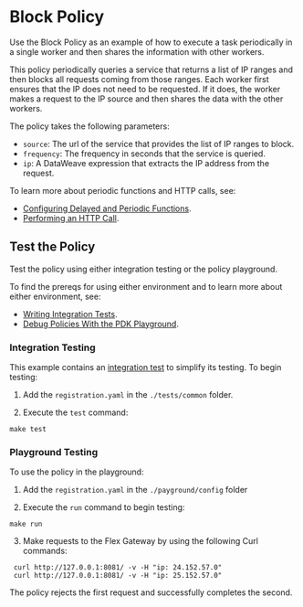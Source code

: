 # Block Policy

Use the Block Policy as an example of how to execute a task periodically in a single worker and then shares the information with other workers.

This policy periodically queries a service that returns a list of IP ranges and then blocks all requests coming from those ranges. Each worker first ensures that the IP does not need to be requested. If it does, the worker makes a request to the IP source and then shares the data with the other workers.

The policy takes the following parameters:
* `source`: The url of the service that provides the list of IP ranges to block.
* `frequency`: The frequency in seconds that the service is queried.
* `ip`: A DataWeave expression that extracts the IP address from the request.

To learn more about periodic functions and HTTP calls, see:
* [Configuring Delayed and Periodic Functions](https://docs.mulesoft.com/pdk/latest/policies-pdk-configure-timer).
* [Performing an HTTP Call](https://docs.mulesoft.com/pdk/latest/policies-pdk-configure-features-http-request).

## Test the Policy

Test the policy using either integration testing or the policy playground.

To find the prereqs for using either environment and to learn more about either environment, see:

* [Writing Integration Tests](https://docs.mulesoft.com/pdk/latest/policies-pdk-integration-tests).
* [Debug Policies With the PDK Playground](https://docs.mulesoft.com/pdk/latest/policies-pdk-debug-local).

### Integration Testing

This example contains an [integration test](./tests/requests.rs) to simplify its testing. To begin testing:

1. Add the `registration.yaml` in the `./tests/common` folder.

2. Execute the `test` command:

``` shell
make test
```

### Playground Testing

To use the policy in the playground:

1. Add the `registration.yaml` in the `./payground/config` folder

2. Execute the `run` command to begin testing:

``` shell
make run
```

3. Make requests to the Flex Gateway by using the following Curl commands:

```shell
 curl http://127.0.0.1:8081/ -v -H "ip: 24.152.57.0"
 curl http://127.0.0.1:8081/ -v -H "ip: 25.152.57.0"
```

The policy rejects the first request and successfully completes the second.
